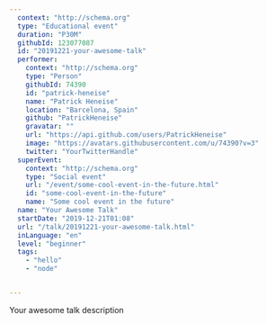 ```yaml
---
  context: "http://schema.org"
  type: "Educational event"
  duration: "P30M"
  githubId: 123077087
  id: "20191221-your-awesome-talk"
  performer: 
    context: "http://schema.org"
    type: "Person"
    githubId: 74390
    id: "patrick-heneise"
    name: "Patrick Heneise"
    location: "Barcelona, Spain"
    github: "PatrickHeneise"
    gravatar: ""
    url: "https://api.github.com/users/PatrickHeneise"
    image: "https://avatars.githubusercontent.com/u/74390?v=3"
    twitter: "YourTwitterHandle"
  superEvent: 
    context: "http://schema.org"
    type: "Social event"
    url: "/event/some-cool-event-in-the-future.html"
    id: "some-cool-event-in-the-future"
    name: "Some cool event in the future"
  name: "Your Awesome Talk"
  startDate: "2019-12-21T01:08"
  url: "/talk/20191221-your-awesome-talk.html"
  inLanguage: "en"
  level: "beginner"
  tags: 
    - "hello"
    - "node"


---
```



Your awesome talk description